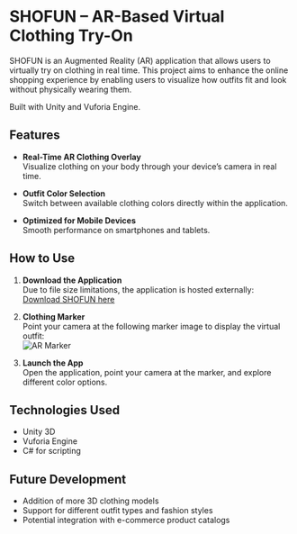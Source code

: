 # SHOFUN – AR-Based Virtual Clothing Try-On

SHOFUN is an Augmented Reality (AR) application that allows users to virtually try on clothing in real time. This project aims to enhance the online shopping experience by enabling users to visualize how outfits fit and look without physically wearing them.

Built with Unity and Vuforia Engine.

## Features

- **Real-Time AR Clothing Overlay**  
  Visualize clothing on your body through your device’s camera in real time.

- **Outfit Color Selection**  
  Switch between available clothing colors directly within the application.

- **Optimized for Mobile Devices**  
  Smooth performance on smartphones and tablets.

## How to Use

1. **Download the Application**  
   Due to file size limitations, the application is hosted externally:  
   [Download SHOFUN here](https://drive.google.com/drive/folders/13ulA5lvu5MJkoJ0rBqn-rAp9-fz9EsEQ?usp=sharing)

2. **Clothing Marker**  
   Point your camera at the following marker image to display the virtual outfit:  
   ![AR Marker](https://drive.google.com/uc?id=1-m5WQBlUPi7fyJZNCKVu98zmdK4vWrrb)

3. **Launch the App**  
   Open the application, point your camera at the marker, and explore different color options.

## Technologies Used

- Unity 3D
- Vuforia Engine
- C# for scripting

## Future Development

- Addition of more 3D clothing models
- Support for different outfit types and fashion styles
- Potential integration with e-commerce product catalogs
